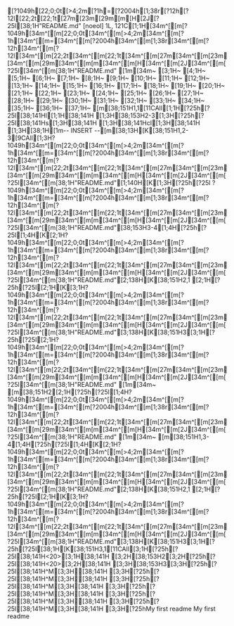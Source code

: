 [?1049h[22;0;0t[>4;2m[?1h=[?2004h[1;38r[?12h[?12l[22;2t[22;1t[27m[23m[29m[m[H[2J[?25l[38;1H"README.md" [noeol] 1L, 121C[1;1H[34m^[[m[?1049h[34m^[[m[22;0;0t[34m^[[m[>4;2m[34m^[[m[?1h[34m^[[m=[34m^[[m[?2004h[34m^[[m[1;38r[34m^[[m[?12h[34m^[[m[?12l[34m^[[m[22;2t[34m^[[m[22;1t[34m^[[m[27m[34m^[[m[23m[34m^[[m[29m[34m^[[m[m[34m^[[m[H[34m^[[m[2J[34m^[[m[?25l[34m^[[m[38;1H"README.md"
[1m[34m~                                                                                                                                                                       [3;1H~                                                                                                                                                                       [4;1H~                                                                                                                                                                       [5;1H~                                                                                                                                                                       [6;1H~                                                                                                                                                                       [7;1H~                                                                                                                                                                       [8;1H~                                                                                                                                                                       [9;1H~                                                                                                                                                                       [10;1H~                                                                                                                                                                       [11;1H~                                                                                                                                                                       [12;1H~                                                                                                                                                                       [13;1H~                                                                                                                                                                       [14;1H~                                                                                                                                                                       [15;1H~                                                                                                                                                                       [16;1H~                                                                                                                                                                       [17;1H~                                                                                                                                                                       [18;1H~                                                                                                                                                                       [19;1H~                                                                                                                                                                       [20;1H~                                                                                                                                                                       [21;1H~                                                                                                                                                                       [22;1H~                                                                                                                                                                       [23;1H~                                                                                                                                                                       [24;1H~                                                                                                                                                                       [25;1H~                                                                                                                                                                       [26;1H~                                                                                                                                                                       [27;1H~                                                                                                                                                                       [28;1H~                                                                                                                                                                       [29;1H~                                                                                                                                                                       [30;1H~                                                                                                                                                                       [31;1H~                                                                                                                                                                       [32;1H~                                                                                                                                                                       [33;1H~                                                                                                                                                                       [34;1H~                                                                                                                                                                       [35;1H~                                                                                                                                                                       [36;1H~                                                                                                                                                                       [37;1H~                                                                                                                                                                       [m[38;151H1,1[11CAll[1;1H[?25h[?25l[38;141Hl[1;1H[38;141H [1;3H[38;153H2-3[1;3H[?25h[?25l[38;141Hs[1;3H[38;141H [1;3H[38;141Hcl[1;3H[38;141H  [1;3H[38;1H[1m-- INSERT --[m[38;13H[K[38;151H1,2-3[9CAll[1;3H?1049h[34m^[[m[22;0;0t[34m^[[m[>4;2m[34m^[[m[?1h[34m^[[m=[34m^[[m[?2004h[34m^[[m[1;38r[34m^[[m[?12h[34m^[[m[?12l[34m^[[m[22;2t[34m^[[m[22;1t[34m^[[m[27m[34m^[[m[23m[34m^[[m[29m[34m^[[m[m[34m^[[m[H[34m^[[m[2J[34m^[[m[?25l[34m^[[m[38;1H"README.md"[1;140H[K[1;3H[?25h[?25l ?1049h[34m^[[m[22;0;0t[34m^[[m[>4;2m[34m^[[m[?1h[34m^[[m=[34m^[[m[?2004h[34m^[[m[1;38r[34m^[[m[?12h[34m^[[m[?12l[34m^[[m[22;2t[34m^[[m[22;1t[34m^[[m[27m[34m^[[m[23m[34m^[[m[29m[34m^[[m[m[34m^[[m[H[34m^[[m[2J[34m^[[m[?25l[34m^[[m[38;1H"README.md"[38;153H3-4[1;4H[?25h[?25l[1;4H[K[2;1H?1049h[34m^[[m[22;0;0t[34m^[[m[>4;2m[34m^[[m[?1h[34m^[[m=[34m^[[m[?2004h[34m^[[m[1;38r[34m^[[m[?12h[34m^[[m[?12l[34m^[[m[22;2t[34m^[[m[22;1t[34m^[[m[27m[34m^[[m[23m[34m^[[m[29m[34m^[[m[m[34m^[[m[H[34m^[[m[2J[34m^[[m[?25l[34m^[[m[38;1H"README.md"[2;138H[K[38;151H2,1  [2;1H[?25h[?25l[2;1H[K[3;1H?1049h[34m^[[m[22;0;0t[34m^[[m[>4;2m[34m^[[m[?1h[34m^[[m=[34m^[[m[?2004h[34m^[[m[1;38r[34m^[[m[?12h[34m^[[m[?12l[34m^[[m[22;2t[34m^[[m[22;1t[34m^[[m[27m[34m^[[m[23m[34m^[[m[29m[34m^[[m[m[34m^[[m[H[34m^[[m[2J[34m^[[m[?25l[34m^[[m[38;1H"README.md"[3;138H[K[38;151H3[3;1H[?25h[?25l[2;1H?1049h[34m^[[m[22;0;0t[34m^[[m[>4;2m[34m^[[m[?1h[34m^[[m=[34m^[[m[?2004h[34m^[[m[1;38r[34m^[[m[?12h[34m^[[m[?12l[34m^[[m[22;2t[34m^[[m[22;1t[34m^[[m[27m[34m^[[m[23m[34m^[[m[29m[34m^[[m[m[34m^[[m[H[34m^[[m[2J[34m^[[m[?25l[34m^[[m[38;1H"README.md"
[1m[34m~                                                                                                                                                                       [m[38;151H2[2;1H[?25h[?25l[1;4H?1049h[34m^[[m[22;0;0t[34m^[[m[>4;2m[34m^[[m[?1h[34m^[[m=[34m^[[m[?2004h[34m^[[m[1;38r[34m^[[m[?12h[34m^[[m[?12l[34m^[[m[22;2t[34m^[[m[22;1t[34m^[[m[27m[34m^[[m[23m[34m^[[m[29m[34m^[[m[m[34m^[[m[H[34m^[[m[2J[34m^[[m[?25l[34m^[[m[38;1H"README.md"
[1m[34m~                                                                                                                                                                       [m[38;151H1,3-4[1;4H[?25h[?25l[1;4H[K[2;1H?1049h[34m^[[m[22;0;0t[34m^[[m[>4;2m[34m^[[m[?1h[34m^[[m=[34m^[[m[?2004h[34m^[[m[1;38r[34m^[[m[?12h[34m^[[m[?12l[34m^[[m[22;2t[34m^[[m[22;1t[34m^[[m[27m[34m^[[m[23m[34m^[[m[29m[34m^[[m[m[34m^[[m[H[34m^[[m[2J[34m^[[m[?25l[34m^[[m[38;1H"README.md"[2;138H[K[38;151H2,1  [2;1H[?25h[?25l[2;1H[K[3;1H?1049h[34m^[[m[22;0;0t[34m^[[m[>4;2m[34m^[[m[?1h[34m^[[m=[34m^[[m[?2004h[34m^[[m[1;38r[34m^[[m[?12h[34m^[[m[?12l[34m^[[m[22;2t[34m^[[m[22;1t[34m^[[m[27m[34m^[[m[23m[34m^[[m[29m[34m^[[m[m[34m^[[m[H[34m^[[m[2J[34m^[[m[?25l[34m^[[m[38;1H"README.md"[3;138H[K[38;151H3[3;1H[?25h[?25l[38;1H[K[38;151H3,1[11CAll[3;1H[?25h[?25l[38;141H<20>[3;1H[38;141H    [3;2H[38;153H2[3;2H[?25h[?25l[38;141H<20>[3;2H[38;141H    [3;3H[38;153H3[3;3H[?25h[?25l[38;141H^M[3;3H[38;141H  [3;3H[?25h[?25l[38;141H^M[3;3H[38;141H  [3;3H[?25h[?25l[38;141H^M[3;3H[38;141H  [3;3H[?25h[?25l[38;141H^M[3;3H[38;141H  [3;3H[?25h[?25l[38;141H^M[3;3H[38;141H  [3;3H[?25h[?25l[38;141H^M[3;3H[38;141H  [3;3H[?25hMy first readme
 My first readme 
